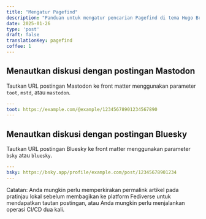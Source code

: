 ```yaml
---
title: "Mengatur Pagefind"
description: "Panduan untuk mengatur pencarian Pagefind di tema Hugo Brewm"
date: 2025-01-26
type: 'post'
draft: false
translationKey: pagefind
coffee: 1
---
```


## Menautkan diskusi dengan postingan Mastodon

Tautkan URL postingan Mastodon ke front matter menggunakan parameter `toot`, `mstd`, atau `mastodon`.

```yaml
---
toot: https://example.com/@example/12345678901234567890
---
```

## Menautkan diskusi dengan postingan Bluesky

Tautkan URL postingan Bluesky ke front matter menggunakan parameter `bsky` atau `bluesky`.

```yaml
---
bsky: https://bsky.app/profile/example.com/post/12345678901234
---
```

Catatan: Anda mungkin perlu memperkirakan permalink artikel pada pratinjau lokal sebelum membagikan ke platform Fediverse untuk mendapatkan tautan postingan, atau Anda mungkin perlu menjalankan operasi CI/CD dua kali.